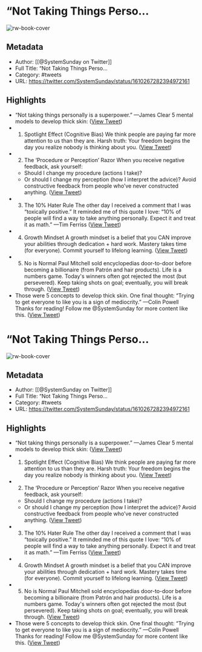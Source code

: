 # “Not Taking Things Perso...

![rw-book-cover](https://pbs.twimg.com/profile_images/1481609272190324736/1K96LvI9.png)

## Metadata
- Author: [[@SystemSunday on Twitter]]
- Full Title: “Not Taking Things Perso...
- Category: #tweets
- URL: https://twitter.com/SystemSunday/status/1610267282394972161

## Highlights
- “Not taking things personally is a superpower.” —James Clear
  5 mental models to develop thick skin: ([View Tweet](https://twitter.com/SystemSunday/status/1610267282394972161))
- 1. Spotlight Effect (Cognitive Bias)
  We think people are paying far more attention to us than they are.
  Harsh truth:
  Your freedom begins the day you realize nobody is thinking about you. ([View Tweet](https://twitter.com/SystemSunday/status/1610267283896651783))
- 2. The ‘Procedure or Perception’ Razor
  When you receive negative feedback, ask yourself:
  - Should I change my procedure (actions I take)?
  - Or should I change my perception (how I interpret the advice)?
  Avoid constructive feedback from people who’ve never constructed anything. ([View Tweet](https://twitter.com/SystemSunday/status/1610267285855559681))
- 3. The 10% Hater Rule
  The other day I received a comment that I was “toxically positive.”
  It reminded me of this quote I love:
  “10% of people will find a way to take anything personally. Expect it and treat it as math.” —Tim Ferriss ([View Tweet](https://twitter.com/SystemSunday/status/1610267287541489664))
- 4. Growth Mindset
  A growth mindset is a belief that you CAN improve your abilities through dedication + hard work.
  Mastery takes time (for everyone).
  Commit yourself to lifelong learning. ([View Tweet](https://twitter.com/SystemSunday/status/1610267289252773893))
- 5. No is Normal
  Paul Mitchell sold encyclopedias door-to-door before becoming a billionaire (from Patrón and hair products).
  Life is a numbers game.
  Today's winners often got rejected the most (but persevered).
  Keep taking shots on goal; eventually, you will break through. ([View Tweet](https://twitter.com/SystemSunday/status/1610267290855182336))
- Those were 5 concepts to develop thick skin.
  One final thought:
  “Trying to get everyone to like you is a sign of mediocrity.” —Colin Powell
  Thanks for reading! Follow me @SystemSunday for more content like this. ([View Tweet](https://twitter.com/SystemSunday/status/1610267293375766528))
# “Not Taking Things Perso...

![rw-book-cover](https://pbs.twimg.com/profile_images/1481609272190324736/1K96LvI9.png)

## Metadata
- Author: [[@SystemSunday on Twitter]]
- Full Title: “Not Taking Things Perso...
- Category: #tweets
- URL: https://twitter.com/SystemSunday/status/1610267282394972161

## Highlights
- “Not taking things personally is a superpower.” —James Clear
  5 mental models to develop thick skin: ([View Tweet](https://twitter.com/SystemSunday/status/1610267282394972161))
- 1. Spotlight Effect (Cognitive Bias)
  We think people are paying far more attention to us than they are.
  Harsh truth:
  Your freedom begins the day you realize nobody is thinking about you. ([View Tweet](https://twitter.com/SystemSunday/status/1610267283896651783))
- 2. The ‘Procedure or Perception’ Razor
  When you receive negative feedback, ask yourself:
  - Should I change my procedure (actions I take)?
  - Or should I change my perception (how I interpret the advice)?
  Avoid constructive feedback from people who’ve never constructed anything. ([View Tweet](https://twitter.com/SystemSunday/status/1610267285855559681))
- 3. The 10% Hater Rule
  The other day I received a comment that I was “toxically positive.”
  It reminded me of this quote I love:
  “10% of people will find a way to take anything personally. Expect it and treat it as math.” —Tim Ferriss ([View Tweet](https://twitter.com/SystemSunday/status/1610267287541489664))
- 4. Growth Mindset
  A growth mindset is a belief that you CAN improve your abilities through dedication + hard work.
  Mastery takes time (for everyone).
  Commit yourself to lifelong learning. ([View Tweet](https://twitter.com/SystemSunday/status/1610267289252773893))
- 5. No is Normal
  Paul Mitchell sold encyclopedias door-to-door before becoming a billionaire (from Patrón and hair products).
  Life is a numbers game.
  Today's winners often got rejected the most (but persevered).
  Keep taking shots on goal; eventually, you will break through. ([View Tweet](https://twitter.com/SystemSunday/status/1610267290855182336))
- Those were 5 concepts to develop thick skin.
  One final thought:
  “Trying to get everyone to like you is a sign of mediocrity.” —Colin Powell
  Thanks for reading! Follow me @SystemSunday for more content like this. ([View Tweet](https://twitter.com/SystemSunday/status/1610267293375766528))
